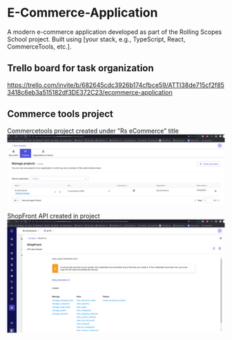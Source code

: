 # E-Commerce-Application

A modern e-commerce application developed as part of the Rolling Scopes School project. Built using [your stack, e.g., TypeScript, React, CommerceTools, etc.].

## Trello board for task organization

https://trello.com/invite/b/682645cdc3926b174cfbce59/ATTI38de715cf2f853418c6eb3a515182df3DE372C23/ecommerce-application

## Commerce tools project

Commercetools project created under "Rs eCommerce" title
![img.png](docs/img.png)

ShopFront API created in project
![img_1.png](docs/img_1.png)